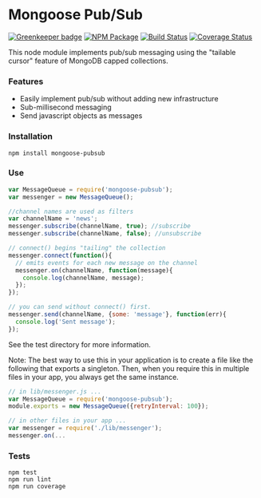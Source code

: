 Mongoose Pub/Sub
================

[![Greenkeeper badge](https://badges.greenkeeper.io/niahmiah/mongoose-pubsub.svg)](https://greenkeeper.io/)
[![NPM Package](https://img.shields.io/npm/v/mongoose-pubsub.svg?style=flat-square)](https://www.npmjs.org/package/mongoose-pubsub)
[![Build Status](https://img.shields.io/travis/niahmiah/mongoose-pubsub.svg?branch=master&style=flat-square)](https://travis-ci.org/niahmiah/mongoose-pubsub)
[![Coverage Status](https://img.shields.io/coveralls/niahmiah/mongoose-pubsub.svg?branch=master&style=flat-square)](https://coveralls.io/github/niahmiah/mongoose-pubsub)

This node module implements pub/sub messaging using the "tailable cursor" feature of MongoDB capped collections.

### Features

- Easily implement pub/sub without adding new infrastructure
- Sub-millisecond messaging
- Send javascript objects as messages


### Installation


```
npm install mongoose-pubsub
```

### Use

```javascript
var MessageQueue = require('mongoose-pubsub');
var messenger = new MessageQueue();

//channel names are used as filters
var channelName = 'news';
messenger.subscribe(channelName, true); //subscribe
messenger.subscribe(channelName, false); //unsubscribe

// connect() begins "tailing" the collection
messenger.connect(function(){
  // emits events for each new message on the channel
  messenger.on(channelName, function(message){
    console.log(channelName, message);
  });
});

// you can send without connect() first.
messenger.send(channelName, {some: 'message'}, function(err){
  console.log('Sent message');
});
```

See the test directory for more information.

Note: The best way to use this in your application is to create a file like the following that exports a singleton. Then, when you require this in multiple files in your app, you always get the same instance.

```javascript
// in lib/messenger.js ...
var MessageQueue = require('mongoose-pubsub');
module.exports = new MessageQueue({retryInterval: 100});

// in other files in your app ...
var messenger = require('./lib/messenger');
messenger.on(...
```



### Tests

```
npm test
npm run lint
npm run coverage
```
